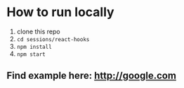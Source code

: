 # How to run locally
1. clone this repo
2. `cd sessions/react-hooks`
3. `npm install`
4. `npm start`

## Find example here:  http://google.com
